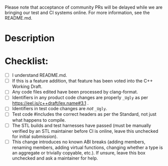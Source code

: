 Please note that acceptance of community PRs will be delayed while we are
bringing our test and CI systems online. For more information, see the
README.md.

# Description

# Checklist:

- [ ] I understand README.md.
- [ ] If this is a feature addition, that feature has been voted into the C++
  Working Draft.
- [ ] Any code files edited have been processed by clang-format.
- [ ] Identifiers in any product code changes are properly `_Ugly` as per
  https://eel.is/c++draft/lex.name#3.1 .
- [ ] Identifiers in test code changes are *not* `_Ugly`.
- [ ] Test code #includes the correct headers as per the Standard, not just
  what happens to compile.
- [ ] The STL builds and test harnesses have passed (must be manually verified
  by an STL maintainer before CI is online, leave this unchecked for initial
  submission).
- [ ] This change introduces no known ABI breaks (adding members, renaming
  members, adding virtual functions, changing whether a type is an aggregate or
  trivially copyable, etc.). If unsure, leave this box unchecked and ask a
  maintainer for help.
